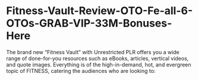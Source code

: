 # Fitness-Vault-Review-OTO-Fe-all-6-OTOs-GRAB-VIP-33M-Bonuses-Here
The brand new “Fitness Vault” with Unrestricted PLR offers you a wide range of done-for-you resources such as eBooks, articles, vertical videos, and quote images. Everything is of the high-in-demand, hot, and evergreen topic of FITNESS, catering the audiences who are looking to:
